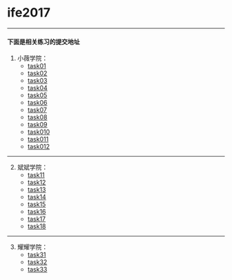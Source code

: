 ﻿# ife2017
---
#### 下面是相关练习的提交地址
1. 小薇学院：
    - [task01](http://htmlpreview.github.io/?https://github.com/visugar/ife2017/blob/master/01xiaowei/task01/index.html)
    - [task02](http://htmlpreview.github.io/?https://github.com/visugar/ife2017/blob/master/01xiaowei/task02/index.html)
    - [task03](http://htmlpreview.github.io/?https://github.com/visugar/ife2017/blob/master/01xiaowei/task03/float.html)
    - [task04](http://htmlpreview.github.io/?https://github.com/visugar/ife2017/blob/master/01xiaowei/task04/position_shade2.html)
    - [task05](http://htmlpreview.github.io/?https://github.com/visugar/ife2017/blob/master/01xiaowei/task05/two_layout.html)
    - [task06](http://htmlpreview.github.io/?https://github.com/visugar/ife2017/blob/master/01xiaowei/task06/index.html)
    - [task07](http://htmlpreview.github.io/?https://github.com/visugar/ife2017/blob/master/01xiaowei/task07/index.html)
    - [task08](http://htmlpreview.github.io/?https://github.com/visugar/ife2017/blob/master/01xiaowei/task08/index.html)
    - [task09](http://htmlpreview.github.io/?https://github.com/visugar/ife2017/blob/master/01xiaowei/task09/index.html)
    - [task010](http://htmlpreview.github.io/?https://github.com/visugar/ife2017/blob/master/01xiaowei/task010/index.html)
    - [task011](http://htmlpreview.github.io/?https://github.com/visugar/ife2017/blob/master/01xiaowei/task011/index.html)
    - [task012](http://htmlpreview.github.io/?https://github.com/visugar/ife2017/blob/master/01xiaowei/task012/index.html)
    

---
2. 斌斌学院：
    - [task11](http://htmlpreview.github.io/?https://github.com/visugar/ife2017/blob/master/02binbin/task11/index.html)
    - [task12](http://htmlpreview.github.io/?https://github.com/visugar/ife2017/blob/master/02binbin/task12/index.html)
    - [task13](http://htmlpreview.github.io/?https://github.com/visugar/ife2017/blob/master/02binbin/task13/index.html)
    - [task14](http://htmlpreview.github.io/?https://github.com/visugar/ife2017/blob/master/02binbin/task14/index.html)
    - [task15](http://htmlpreview.github.io/?https://github.com/visugar/ife2017/blob/master/02binbin/task15/index.html)
    - [task16](http://htmlpreview.github.io/?https://github.com/visugar/ife2017/blob/master/02binbin/task16/index.html)
    - [task17](http://htmlpreview.github.io/?https://github.com/visugar/ife2017/blob/master/02binbin/task17/index.html)
    - [task18](http://htmlpreview.github.io/?https://github.com/visugar/ife2017/blob/master/02binbin/task18/index.html)


---
3. 耀耀学院：
    - [task31](http://htmlpreview.github.io/?https://github.com/visugar/ife2017/blob/master/03yaoyao/task301/index.html)
    - [task32](http://htmlpreview.github.io/?https://github.com/visugar/ife2017/blob/master/03yaoyao/task302/index.html)
    - [task33](http://htmlpreview.github.io/?https://github.com/visugar/ife2017/blob/master/03yaoyao/task303/index.html)